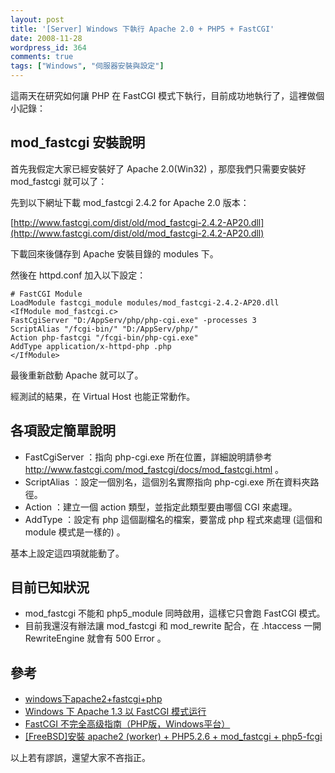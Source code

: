 ```yaml
---
layout: post
title: '[Server] Windows 下執行 Apache 2.0 + PHP5 + FastCGI'
date: 2008-11-28
wordpress_id: 364
comments: true
tags: ["Windows", "伺服器安裝與設定"]
---
```


這兩天在研究如何讓 PHP 在 FastCGI 模式下執行，目前成功地執行了，這裡做個小記錄：

<!--more-->

## mod_fastcgi 安裝說明

首先我假定大家已經安裝好了 Apache 2.0(Win32) ，那麼我們只需要安裝好 mod_fastcgi 就可以了：

先到以下網址下載 mod_fastcgi 2.4.2 for Apache 2.0 版本：

[http://www.fastcgi.com/dist/old/mod_fastcgi-2.4.2-AP20.dll](http://www.fastcgi.com/dist/old/mod_fastcgi-2.4.2-AP20.dll)

下載回來後儲存到 Apache 安裝目錄的 modules 下。

然後在 httpd.conf 加入以下設定：

```
# FastCGI Module
LoadModule fastcgi_module modules/mod_fastcgi-2.4.2-AP20.dll
<IfModule mod_fastcgi.c>
FastCgiServer "D:/AppServ/php/php-cgi.exe" -processes 3
ScriptAlias "/fcgi-bin/" "D:/AppServ/php/"
Action php-fastcgi "/fcgi-bin/php-cgi.exe"
AddType application/x-httpd-php .php
</IfModule>

```

最後重新啟動 Apache 就可以了。

經測試的結果，在 Virtual Host 也能正常動作。

## 各項設定簡單說明

* FastCgiServer ：指向 php-cgi.exe 所在位置，詳細說明請參考 http://www.fastcgi.com/mod_fastcgi/docs/mod_fastcgi.html 。
* ScriptAlias ：設定一個別名，這個別名實際指向 php-cgi.exe 所在資料夾路徑。
* Action ：建立一個 action 類型，並指定此類型要由哪個 CGI 來處理。
* AddType ：設定有 php 這個副檔名的檔案，要當成 php 程式來處理 (這個和 module 模式是一樣的) 。


基本上設定這四項就能動了。

## 目前已知狀況

* mod_fastcgi 不能和 php5_module 同時啟用，這樣它只會跑 FastCGI 模式。
* 目前我還沒有辦法讓 mod_fastcgi 和 mod_rewrite 配合，在 .htaccess 一開 RewriteEngine 就會有 500 Error 。


## 參考

* [windows下apache2+fastcgi+php](http://blog.iyi.cn/start/2006/12/windowsapache2fastcgiphp.html)
* [Windows 下 Apache 1.3 以 FastCGI 模式运行](http://www.dualface.com/blog/?p=172)
* [FastCGI 不完全高级指南（PHP版，Windows平台）](http://www.blogme.cn/node/6529)
* [[FreeBSD]安裝 apache2 (worker) + PHP5.2.6 + mod_fastcgi + php5-fcgi](http://blog.wu-boy.com/2008/09/13/388/)


以上若有謬誤，還望大家不吝指正。

